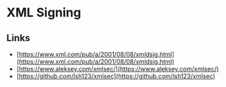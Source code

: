 # XML Signing

## Links

- [https://www.xml.com/pub/a/2001/08/08/xmldsig.html](https://www.xml.com/pub/a/2001/08/08/xmldsig.html)
- [https://www.aleksey.com/xmlsec/](https://www.aleksey.com/xmlsec/)
- [https://github.com/lsh123/xmlsec](https://github.com/lsh123/xmlsec)
